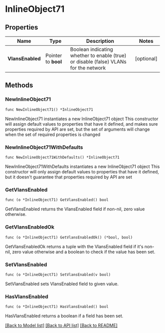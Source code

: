 # InlineObject71

## Properties

Name | Type | Description | Notes
------------ | ------------- | ------------- | -------------
**VlansEnabled** | Pointer to **bool** | Boolean indicating whether to enable (true) or disable (false) VLANs for the network | [optional] 

## Methods

### NewInlineObject71

`func NewInlineObject71() *InlineObject71`

NewInlineObject71 instantiates a new InlineObject71 object
This constructor will assign default values to properties that have it defined,
and makes sure properties required by API are set, but the set of arguments
will change when the set of required properties is changed

### NewInlineObject71WithDefaults

`func NewInlineObject71WithDefaults() *InlineObject71`

NewInlineObject71WithDefaults instantiates a new InlineObject71 object
This constructor will only assign default values to properties that have it defined,
but it doesn't guarantee that properties required by API are set

### GetVlansEnabled

`func (o *InlineObject71) GetVlansEnabled() bool`

GetVlansEnabled returns the VlansEnabled field if non-nil, zero value otherwise.

### GetVlansEnabledOk

`func (o *InlineObject71) GetVlansEnabledOk() (*bool, bool)`

GetVlansEnabledOk returns a tuple with the VlansEnabled field if it's non-nil, zero value otherwise
and a boolean to check if the value has been set.

### SetVlansEnabled

`func (o *InlineObject71) SetVlansEnabled(v bool)`

SetVlansEnabled sets VlansEnabled field to given value.

### HasVlansEnabled

`func (o *InlineObject71) HasVlansEnabled() bool`

HasVlansEnabled returns a boolean if a field has been set.


[[Back to Model list]](../README.md#documentation-for-models) [[Back to API list]](../README.md#documentation-for-api-endpoints) [[Back to README]](../README.md)


